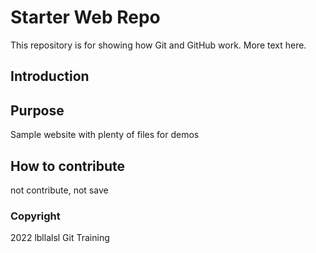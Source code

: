 # Starter Web Repo

This repository is for showing how Git and GitHub work. More text here.

## Introduction

## Purpose

Sample website with plenty of files for demos

## How to contribute

not contribute, not save

### Copyright

2022 lbllalsl Git Training
